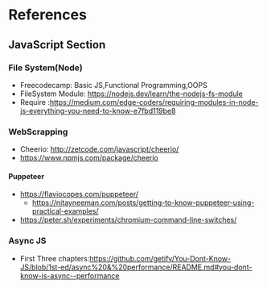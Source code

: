 # References
## JavaScript Section
### File System(Node)
* Freecodecamp: Basic JS,Functional Programming,OOPS
* FileSystem Module: https://nodejs.dev/learn/the-nodejs-fs-module
* Require :https://medium.com/edge-coders/requiring-modules-in-node-js-everything-you-need-to-know-e7fbd119be8
### WebScrapping
* Cheerio: http://zetcode.com/javascript/cheerio/
* https://www.npmjs.com/package/cheerio
#### Puppeteer  
  * https://flaviocopes.com/puppeteer/
	* https://nitayneeman.com/posts/getting-to-know-puppeteer-using-practical-examples/
  * https://peter.sh/experiments/chromium-command-line-switches/
### Async JS
* First Three chapters:https://github.com/getify/You-Dont-Know-JS/blob/1st-ed/async%20&%20performance/README.md#you-dont-know-js-async--performance
